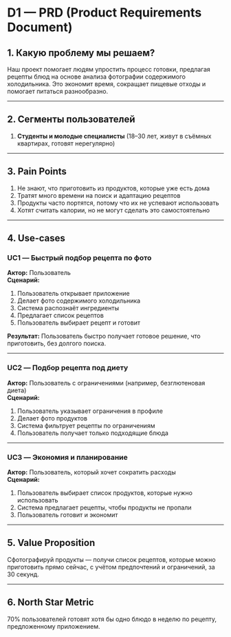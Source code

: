 # D1 — PRD (Product Requirements Document)

## 1. Какую проблему мы решаем?
Наш проект помогает людям упростить процесс готовки, предлагая рецепты блюд на основе анализа фотографии содержимого холодильника. Это экономит время, сокращает пищевые отходы и помогает питаться разнообразно.

---

## 2. Сегменты пользователей
1. **Студенты и молодые специалисты** (18–30 лет, живут в съёмных квартирах, готовят нерегулярно)  

---

## 3. Pain Points
1. Не знают, что приготовить из продуктов, которые уже есть дома  
2. Тратят много времени на поиск и адаптацию рецептов  
3. Продукты часто портятся, потому что их не успевают использовать  
4. Хотят считать калории, но не могут сделать это самостоятельно  

---

## 4. Use‑cases

### UC1 — Быстрый подбор рецепта по фото
**Актор:** Пользователь  
**Сценарий:**
1. Пользователь открывает приложение  
2. Делает фото содержимого холодильника  
3. Система распознаёт ингредиенты  
4. Предлагает список рецептов  
5. Пользователь выбирает рецепт и готовит  

**Результат:** Пользователь быстро получает готовое решение, что приготовить, без долгого поиска.

---

### UC2 — Подбор рецепта под диету
**Актор:** Пользователь с ограничениями (например, безглютеновая диета)  
**Сценарий:**
1. Пользователь указывает ограничения в профиле  
2. Делает фото продуктов  
3. Система фильтрует рецепты по ограничениям  
4. Пользователь получает только подходящие блюда  

---

### UC3 — Экономия и планирование
**Актор:** Пользователь, который хочет сократить расходы  
**Сценарий:**
1. Пользователь выбирает список продуктов, которые нужно использовать  
2. Система предлагает рецепты, чтобы продукты не пропали  
3. Пользователь готовит и экономит  

---

## 5. Value Proposition
Сфотографируй продукты — получи список рецептов, которые можно приготовить прямо сейчас, с учётом предпочтений и ограничений, за 30 секунд.

---

## 6. North Star Metric
70% пользователей готовят хотя бы одно блюдо в неделю по рецепту, предложенному приложением.
